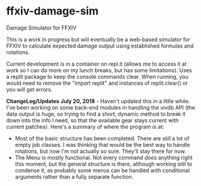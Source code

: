 # ffxiv-damage-sim
Damage Simulator for FFXIV

This is a work in progress but will eventually be a web-based simulator for FFXIV to calculate expected damage output using established formulas and rotations.

Current development is in a container on repl.it (allows me to access it at work so I can do more on my lunch breaks, but has some limitations). Uses a replit package to keep the console commands clear. When running, you would need to remove the "import replit" and instances of replit.clear() or you will get errors.

__**ChangeLog/Updates**__
__July 20, 2018__ - 
Haven't updated this in a little while. I've been working on some back-end modules in handling the xivdb API (the data output is huge, so trying to find a short, dynamic method to break it down into the info I need, so that the available gear stays current with current patches). Here's a summary of where the program is at:
* Most of the basic structure has been completed. There are still a lot of empty job classes. I was thinking that would be the best way to handle rotations, but now I'm not actually so sure. They'll stay there for now.
* The Menu is mostly functional. Not every command *does* anything right this moment, but the general structure is there, although working still to condense it, as probably some menus can be handled with conditional arguments rather than a fully separate function.


